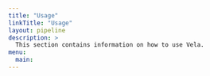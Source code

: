 ```yaml
---
title: "Usage"
linkTitle: "Usage"
layout: pipeline
description: >
  This section contains information on how to use Vela.
menu:
  main:
---
```

